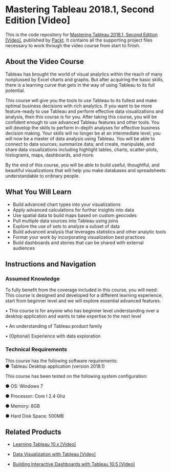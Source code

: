 # Mastering Tableau 2018.1, Second Edition [Video]
This is the code repository for [Mastering Tableau 2018.1, Second Edition [Video]](https://www.packtpub.com/big-data-and-business-intelligence/mastering-tableau-20181-second-edition-video?utm_source=github&utm_medium=repository&utm_campaign=9781789133790), published by [Packt](https://www.packtpub.com/?utm_source=github). It contains all the supporting project files necessary to work through the video course from start to finish.
## About the Video Course
Tableau has brought the world of visual analytics within the reach of many nonplussed by Excel charts and graphs. But after acquiring the basic skills, there is a learning curve that gets in the way of using Tableau to its full potential.

This course will give you the tools to use Tableau to its fullest and make optimal business decisions with rich analytics. If you want to be more feature-ready to use Tableau and perform effective data visualizations and analysis, then this course is for you. After taking this course, you will be confident enough to use advanced Tableau features and other tools. You will develop the skills to perform in-depth analyses for effective business decision making. Your skills will no longer be at an intermediate level; you will now be a master of data analysis using Tableau. You will be able to connect to data sources; summarize data; and create, manipulate, and share data visualizations including highlight tables, charts, scatter-plots, histograms, maps, dashboards, and more.

By the end of this course, you will be able to build useful, thoughtful, and beautiful visualizations that will help you make databases and spreadsheets understandable to ordinary people.



<H2>What You Will Learn</H2>
<DIV class=book-info-will-learn-text>
<UL>
<LI>Build advanced chart types into your visualizations 
<LI>Apply advanced calculations for further insights into data 
<LI>Use spatial data to build maps based on custom geocodes 
<LI>Pull multiple data sources into Tableau using joins 
<LI>Explore the use of sets to analyze a subset of data&nbsp; 
<LI>Build advanced analysis that leverages statistics and other analytic tools 
<LI>Format your work by incorporating visualization best practices 
<LI>Build dashboards and stories that can be shared with external audiences </LI></UL></DIV>

## Instructions and Navigation
### Assumed Knowledge
To fully benefit from the coverage included in this course, you will need:<br/>
This course is designed and developed for a different learning experience, start from beginner level and we will explore essential advanced features.

• This course is for anyone who has beginner level understanding over a desktop application and wants to take expertise to the next level

• An understanding of Tableau product family

• (Optional) Experience with data exploration

### Technical Requirements
This course has the following software requirements:<br/>
● Tableau Desktop application (version 2018.1)

This course has been tested on the following system configuration:

● OS: Windows 7

● Processor: Core I 2.4 Ghz

● Memory: 8GB

● Hard Disk Space: 500MB


## Related Products
* [Learning Tableau 10.x [Video]](https://www.packtpub.com/big-data-and-business-intelligence/learning-tableau-10x-video?utm_source=github&utm_medium=repository&utm_campaign=9781788836043)

* [Data Visualization with Tableau [Video]](https://www.packtpub.com/big-data-and-business-intelligence/data-visualization-tableau-video?utm_source=github&utm_medium=repository&utm_campaign=9781788837330)

* [Building Interactive Dashboards with Tableau 10.5 [Video]](https://www.packtpub.com/big-data-and-business-intelligence/building-interactive-dashboards-tableau-105-video?utm_source=github&utm_medium=repository&utm_campaign=9781788837194)

